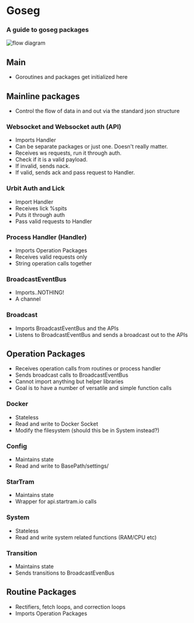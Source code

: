 # Goseg

### A guide to goseg packages

![flow diagram]("./GroundSegFlow.png")

## Main
- Goroutines and packages get initialized here

## Mainline packages
- Control the flow of data in and out via the standard json structure

### Websocket and Websocket auth (API)
- Imports Handler
- Can be separate packages or just one. Doesn't really matter.
- Receives ws requests, run it through auth.
- Check if it is a valid payload.
- If invalid, sends nack.
- If valid, sends ack and pass request to Handler.

### Urbit Auth and Lick
- Import Handler
- Receives lick %spits
- Puts it through auth
- Pass valid requests to Handler

### Process Handler (Handler)
- Imports Operation Packages
- Receives valid requests only
- String operation calls together 

### BroadcastEventBus
- Imports..NOTHING!
- A channel

### Broadcast
- Imports BroadcastEventBus and the APIs
- Listens to BroadcastEventBus and sends a broadcast out to the APIs

## Operation Packages
- Receives operation calls from routines or process handler
- Sends broadcast calls to BroadcastEventBus
- Cannot import anything but helper libraries
- Goal is to have a number of versatile and simple function calls

### Docker
- Stateless
- Read and write to Docker Socket
- Modify the filesystem (should this be in System instead?)

### Config
- Maintains state
- Read and write to BasePath/settings/

### StarTram
- Maintains state
- Wrapper for api.startram.io calls

### System
- Stateless
- Read and write system related functions (RAM/CPU etc)

### Transition
- Maintains state
- Sends transitions to BroadcastEvenBus


## Routine Packages
- Rectifiers, fetch loops, and correction loops
- Imports Operation Packages

